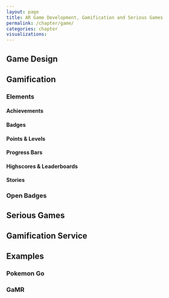 ```yaml
---
layout: page
title: AR Game Development, Gamification and Serious Games
permalink: /chapter/game/
categories: chapter
visualizations:
---
```


## Game Design

## Gamification

### Elements

#### Achievements

#### Badges

#### Points & Levels

#### Progress Bars

#### Highscores & Leaderboards

#### Stories

### Open Badges

## Serious Games

## Gamification Service

## Examples

### Pokemon Go

### GaMR